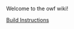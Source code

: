 Welcome to the owf wiki!

[Build Instructions](https://github.com/ozoneplatform/owf/wiki/Build-Instructions)